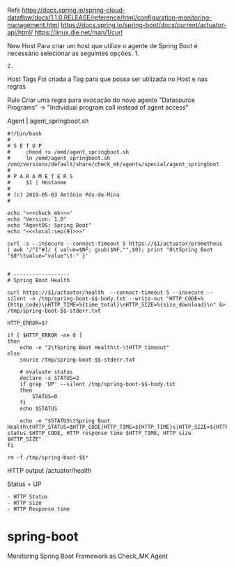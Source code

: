 Refs
https://docs.spring.io/spring-cloud-dataflow/docs/1.1.0.RELEASE/reference/html/configuration-monitoring-management.html
https://docs.spring.io/spring-boot/docs/current/actuator-api/html/
https://linux.die.net/man/1/curl

New Host
Para criar um host que utilize o agente de Spring Boot é necessário selecionar as seguintes opções.
	1. 
	
	2. 

Host Tags
Foi criada a Tag para que possa ser utilizada no Host e nas regras


Rule
Criar uma regra para evocação do novo agente "Datasource Programs" -> "Individual program call instead of agent access"


Agent | agent_springboot.sh

	#!/bin/bash
	#
	# S E T U P
	#     chmod +x /omd/agent_springboot.sh
	#     ln /omd/agent_springboot.sh /omd/versions/default/share/check_mk/agents/special/agent_springboot
	#
	# P A R A M E T E R S
	#     $1 | Hostanme
	#
	# (c) 2019-05-03 António Pós-de-Mina
	#
	
	echo "<<<check_mk>>>"
	echo "Version: 1.0"
	echo "AgentOS: Spring Boot"
	echo "<<<local:sep(9)>>>"
	
	curl -s --insecure --connect-timeout 5 https://$1/actuator/prometheus | awk '/^[^#]/ { value=$NF; gsub($NF,"",$0); print "0\tSpring Boot "$0"\tvalue="value"\t-" }'
	
	
	# ------------------
	# Spring Boot Health
	
	curl https://$1/actuator/health  --connect-timeout 5 --insecure --silent -o /tmp/spring-boot-$$-body.txt --write-out "HTTP_CODE=%{http_code}\nHTTP_TIME=%{time_total}\nHTTP_SIZE=%{size_download}\n" &> /tmp/spring-boot-$$-stderr.txt
	
	HTTP_ERROR=$?
	
	if [ $HTTP_ERROR -ne 0 ]
	then
		echo -e "2\tSpring Boot Health\t-\tHTTP timeout"
	else
		source /tmp/spring-boot-$$-stderr.txt
	
		# evaluate status 
		declare -x STATUS=2
		if grep 'UP' --silent /tmp/spring-boot-$$-body.txt
		then
			STATUS=0
		fi
		echo $STATUS
	
		echo -e "$STATUS\tSpring Boot Health\tHTTP_STATUS=$HTTP_CODE|HTTP_TIME=${HTTP_TIME}s|HTTP_SIZE=${HTTP_SIZE}B\tHTTP status $HTTP_CODE, HTTP response time $HTTP_TIME, HTTP size $HTTP_SIZE"
	fi
	
	rm -f /tmp/spring-boot-$$*
	

HTTP output
/actuator/health

Status = UP

	- HTTP Status
	- HTTP size
	- HTTP Response time
# spring-boot
Monitoring Spring Boot Framework as Check_MK Agent
